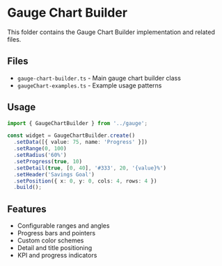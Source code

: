 # Gauge Chart Builder

This folder contains the Gauge Chart Builder implementation and related files.

## Files

- `gauge-chart-builder.ts` - Main gauge chart builder class
- `gaugeChart-examples.ts` - Example usage patterns

## Usage

```typescript
import { GaugeChartBuilder } from '../gauge';

const widget = GaugeChartBuilder.create()
  .setData([{ value: 75, name: 'Progress' }])
  .setRange(0, 100)
  .setRadius('60%')
  .setProgress(true, 10)
  .setDetail(true, [0, 40], '#333', 20, '{value}%')
  .setHeader('Savings Goal')
  .setPosition({ x: 0, y: 0, cols: 4, rows: 4 })
  .build();
```

## Features

- Configurable ranges and angles
- Progress bars and pointers
- Custom color schemes
- Detail and title positioning
- KPI and progress indicators 